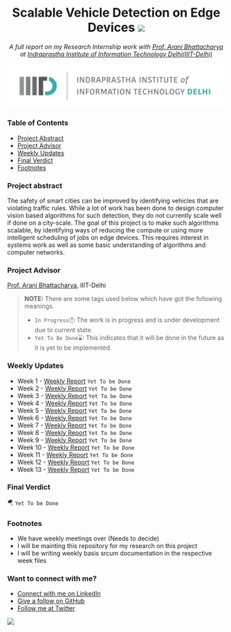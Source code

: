 <h1 align="center">Scalable Vehicle Detection on Edge Devices <img src="https://media2.giphy.com/media/KB8MHRUq55wjXVwWyl/source.gif" width="50"></h1>

<p align="center"><i>A full report on my Research Internship work with <a href="https://www.iiitd.ac.in/arani">Prof. Arani Bhattacharya</a> at <a href="https://www.iiitd.ac.in">Indraprastha Institute of Information Technology Delhi(IIIT-Delhi)</a></i></p>

<div align="center">
    <a href="https://www.iiitd.ac.in"><img src="Assets/IIIT-Delhi Logo.png" width="900" alt="Indraprastha Institute of Information Technology Delhi(IIIT-Delhi)"></a>
</div>

### Table of Contents
* [Project Abstract](#project-abstract)
* [Project Advisor](#project-advisor)
* [Weekly Updates](#weekly-updates)
* [Final Verdict](#final-verdict)
* [Footnotes](#footnotes)

### Project abstract
The safety of smart cities can be improved by identifying vehicles that are violating traffic rules. While a lot of work has been done to design computer vision based algorithms for such detection, they do not currently scale well if done on a city-scale. The goal of this project is to make such algorithms scalable, by identifying ways of reducing the compute or using more intelligent scheduling of jobs on edge devices. This requires interest in systems work as well as some basic understanding of algorithms and computer networks.

### Project Advisor
[Prof. Arani Bhattacharya](https://www.iiitd.ac.in/arani), IIIT-Delhi

> **NOTE:** There are some tags used below which have got the following meanings.
> * `In Progress`:clock2: The work is in progress and is under development due to current state.
> * `Yet To Be Done`:hourglass:: This indicates that it will be done in the future as it is yet to be implemented

### Weekly Updates
* Week 1 - [Weekly Report](https://github.com/jaskiratsingh2000/Research-Scalable-Vehicle-Detection-on-Edge-Devices/tree/main/Weekly%20Reports) `Yet To be Done`
* Week 2 - [Weekly Report](https://github.com/jaskiratsingh2000/Research-Scalable-Vehicle-Detection-on-Edge-Devices/tree/main/Weekly%20Reports) `Yet To be Done`
* Week 3 - [Weekly Report](https://github.com/jaskiratsingh2000/Research-Scalable-Vehicle-Detection-on-Edge-Devices/tree/main/Weekly%20Reports) `Yet To be Done`
* Week 4 - [Weekly Report](https://github.com/jaskiratsingh2000/Research-Scalable-Vehicle-Detection-on-Edge-Devices/tree/main/Weekly%20Reports) `Yet To be Done`
* Week 5 - [Weekly Report](https://github.com/jaskiratsingh2000/Research-Scalable-Vehicle-Detection-on-Edge-Devices/tree/main/Weekly%20Reports) `Yet To be Done`
* Week 6 - [Weekly Report](https://github.com/jaskiratsingh2000/Research-Scalable-Vehicle-Detection-on-Edge-Devices/tree/main/Weekly%20Reports) `Yet To be Done`
* Week 7 - [Weekly Report](https://github.com/jaskiratsingh2000/Research-Scalable-Vehicle-Detection-on-Edge-Devices/tree/main/Weekly%20Reports) `Yet To be Done`
* Week 8 - [Weekly Report](https://github.com/jaskiratsingh2000/Research-Scalable-Vehicle-Detection-on-Edge-Devices/tree/main/Weekly%20Reports) `Yet To be Done`
* Week 9 - [Weekly Report](https://github.com/jaskiratsingh2000/Research-Scalable-Vehicle-Detection-on-Edge-Devices/tree/main/Weekly%20Reports) `Yet To be Done`
* Week 10 - [Weekly Report](https://github.com/jaskiratsingh2000/Research-Scalable-Vehicle-Detection-on-Edge-Devices/tree/main/Weekly%20Reports) `Yet To be Done`
* Week 11 - [Weekly Report](https://github.com/jaskiratsingh2000/Research-Scalable-Vehicle-Detection-on-Edge-Devices/tree/main/Weekly%20Reports) `Yet To be Done`
* Week 12 - [Weekly Report](https://github.com/jaskiratsingh2000/Research-Scalable-Vehicle-Detection-on-Edge-Devices/tree/main/Weekly%20Reports) `Yet To be Done`
* Week 13 - [Weekly Report](https://github.com/jaskiratsingh2000/Research-Scalable-Vehicle-Detection-on-Edge-Devices/tree/main/Weekly%20Reports) `Yet To be Done`

### Final Verdict
:parachute: `Yet To be Done`

### Footnotes
* We have weekly meetings over (Needs to decide)
* I will be mainting this repository for my research on this project
* I will be writing weekly basis srcum documentation in the respective week files

### Want to connect with me?
- [Connect with me on LinkedIn](https://www.linkedin.com/in/jaskiratsingh2000/)
- [Give a follow on GitHub](https://github.com/jaskiratsingh2000)
- [Follow me at Twitter](https://twitter.com/jaskirat626)

[![](https://img.shields.io/badge/Made%20With%20❤️%20By-Jaskirat-red)](https://github.com/jaskiratsingh2000)
